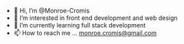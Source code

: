 - 👋 Hi, I’m @Monroe-Cromis
- 👀 I’m interested in front end development and web design
- 🌱 I’m currently learning full stack development 
- 📫 How to reach me ... monroe.cromis@gmail.com
<!---


